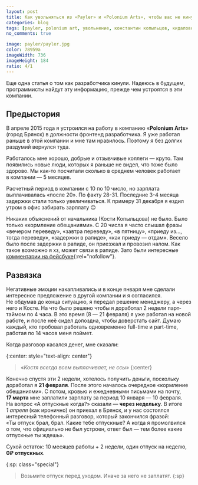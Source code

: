 ```yaml
---
layout: post
title: Как увольняться из «Payler» и «Polonium Arts», чтобы вас не кинули
categories: blog
tags: [payler, polonium art, увольнение, константин копыльцов, кидалово, обман, Брянск]
no_comments: true

image: payler/payler.jpg
color: 78959a
imageWidth: 736
imageHeight: 184
ratio: 4/1
---
```


Еще одна статья о том как разработчика кинули. Надеюсь в будущем, программисты найдут эту информацию, прежде чем устроятся в эти компании.

## Предыстория

В апреле 2015 года я устроился на работу в компанию «**Polonium Arts**» (город Брянск) в должности фронтенд разработчика. Я уже работал раньше в этой компании и мне там нравилось. Поэтому я без долгих раздумий вернулся туда.

<!-- more -->

Работалось мне хорошо, добрые и отзывчивые коллеги — круто. Там появились новые люди, которых я раньше не видел, что тоже было здорово. Мы как-то посчитали сколько в среднем человек работает в компании — 5 месяцев.

Расчетный период в компании с 10 по 10 число, но зарплата выплачивалась «после 20». По факту 28-31. Последние 3-4 месяца задержки стали только увеличиваться. К примеру 31 декабря я ездил утром в офис забирать зарплату 😔

Никаких объяснений от начальника (Кости Копыльцова) не было. Было только «кормление обещаниями». С 20 числа я часто слышал фразы «вечером переведу», «завтра переведу», «в пятницу», «приеду из..., тогда переведу», «задержки в рапиде», «как приеду — отдам». Весело было после задержки в рапиде, он приезжал и провозил налом. Как такое возможно я хз, может связи в рапиде. Зато были интересные [комментарии на фейсбуке][1]{:rel="nofollow"}.

## Развязка

Негативные эмоции накапливались и в конце января мне сделали интересное предложение в другой компании и я согласился. Не обдумав до конца ситуацию, я передал решение менеджеру, а через него и Косте. На что было решено чтобы я доработал 2 недели парт-таймом по 4 часа. В это время (8 — 21 февраля) я уже работал на новой работе, и после неё сидел допоздна, чтобы доверстать сайт. Думаю каждый, кто пробовал работать одновременно full-time и part-time, работая по 14 часов меня поймет.

Когда разговор касался денег, мне сказали:

{:center: style="text-align: center"}
> «_Костя всегда всем выплачивает, не ссы_»
{:center}

Конечно спустя эти 2 недели, хотелось получить деньги, поскольку доработал я **21 февраля**. После этого началось очередное «кормление обещаниями». С потом, кровью и ежедневными письмами на почту, **17 марта** мне заплатили зарплату за период 10 января — 10 февраля. На вопрос «А отпускные когда?» сказали — **через недельку**. В итоге *1 апреля* (как иронично) он приехал в Брянск, и у нас состоялся интересный телефонный разговор, который закончился фразой: «Ты отпуск брал, брал. Какие тебе отпускные? А когда я промолвился о том, что официально не был устроен, ответ был — тем более какие отпускные ты ждешь».

Сухой остаток: 10 месяцев работы + 2 недели, один отпуск на неделю, **0₽ отпускных**.

{:sp: class="special"}
>   Возьмите отпуск перед уходом.
>   Иначе за него не заплатят.
{:sp}

[1]: https://www.facebook.com/kopyltsov/posts/10206292728100800
